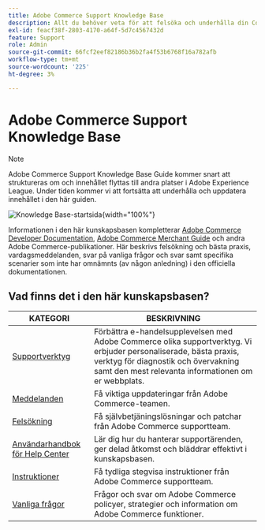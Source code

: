 ```yaml
---
title: Adobe Commerce Support Knowledge Base
description: Allt du behöver veta för att felsöka och underhålla din Commerce Store.
exl-id: feacf38f-2803-4170-a64f-5d7c4567432d
feature: Support
role: Admin
source-git-commit: 66fcf2eef82186b36b2fa4f53b6768f16a782afb
workflow-type: tm+mt
source-wordcount: '225'
ht-degree: 3%

---
```


# Adobe Commerce Support Knowledge Base

>[!NOTE]
>
>Adobe Commerce Support Knowledge Base Guide kommer snart att struktureras om och innehållet flyttas till andra platser i Adobe Experience League. Under tiden kommer vi att fortsätta att underhålla och uppdatera innehållet i den här guiden.

![Knowledge Base-startsida](../help/assets/knowledge-base-home-page-cover.jpg){width="100%"}

Informationen i den här kunskapsbasen kompletterar [Adobe Commerce Developer Documentation](https://developer.adobe.com/commerce/docs), [Adobe Commerce Merchant Guide](https://experienceleague.adobe.com/docs/commerce-admin/user-guides/home.html) och andra Adobe Commerce-publikationer. Här beskrivs felsökning och bästa praxis, vardagsmeddelanden, svar på vanliga frågor och svar samt specifika scenarier som inte har omnämnts (av någon anledning) i den officiella dokumentationen.

## Vad finns det i den här kunskapsbasen?

| KATEGORI | BESKRIVNING |
| --- | --- |
| [Supportverktyg](/help/support-tools/overview.md) | Förbättra e-handelsupplevelsen med Adobe Commerce olika supportverktyg. Vi erbjuder personaliserade, bästa praxis, verktyg för diagnostik och övervakning samt den mest relevanta informationen om er webbplats. |
| [Meddelanden](/help/announcements/overview.md) | Få viktiga uppdateringar från Adobe Commerce-teamen. |
| [Felsökning](/help/troubleshooting/overview.md) | Få självbetjäningslösningar och patchar från Adobe Commerce supportteam. |
| [Användarhandbok för Help Center](/help/help-center-guide/help-center/magento-help-center-user-guide.md) | Lär dig hur du hanterar supportärenden, ger delad åtkomst och bläddrar effektivt i kunskapsbasen. |
| [Instruktioner](/help/how-to/overview.md) | Få tydliga stegvisa instruktioner från Adobe Commerce supportteam. |
| [Vanliga frågor](/help/faq/overview.md) | Frågor och svar om Adobe Commerce policyer, strategier och information om Adobe Commerce funktioner. |

